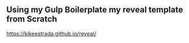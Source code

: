 ## Using my Gulp Boilerplate my reveal template from Scratch

https://kikeestrada.github.io/reveal/
